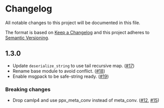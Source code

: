 # Changelog
All notable changes to this project will be documented in this file.

The format is based on [Keep a Changelog](http://keepachangelog.com/en/1.0.0/)
and this project adheres to [Semantic Versioning](http://semver.org/spec/v2.0.0.html).

## 1.3.0

 * Update `deserialize_string` to use tail recursive map. ([#17](https://github.com/msgpack/msgpack-ocaml/pull/17))
 * Rename base module to avoid conflict. ([#18](https://github.com/msgpack/msgpack-ocaml/pull/18))
 * Enable msgpack to be safe-string ready. ([#19](https://github.com/msgpack/msgpack-ocaml/pull/19))

### Breaking changes

 * Drop camlp4 and use ppx_meta_conv instead of meta_conv. ([#12](https://github.com/msgpack/msgpack-ocaml/pull/12), [#15](https://github.com/msgpack/msgpack-ocaml/pull/15))
